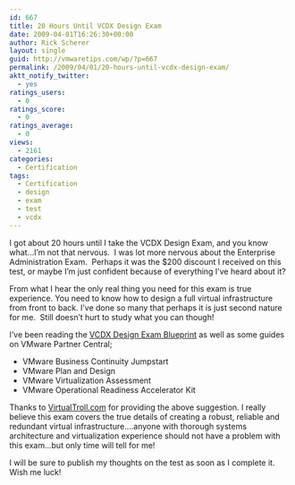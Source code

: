 ```yaml
---
id: 667
title: 20 Hours Until VCDX Design Exam
date: 2009-04-01T16:26:30+00:00
author: Rick Scherer
layout: single
guid: http://vmwaretips.com/wp/?p=667
permalink: /2009/04/01/20-hours-until-vcdx-design-exam/
aktt_notify_twitter:
  - yes
ratings_users:
  - 0
ratings_score:
  - 0
ratings_average:
  - 0
views:
  - 2161
categories:
  - Certification
tags:
  - Certification
  - design
  - exam
  - test
  - vcdx
---
```

I got about 20 hours until I take the VCDX Design Exam, and you know what&#8230;I&#8217;m not that nervous.  I was lot more nervous about the Enterprise Administration Exam.  Perhaps it was the $200 discount I received on this test, or maybe I&#8217;m just confident because of everything I&#8217;ve heard about it?

From what I hear the only real thing you need for this exam is true experience. You need to know how to design a full virtual infrastructure from front to back. I&#8217;ve done so many that perhaps it is just second nature for me.  Still doesn&#8217;t hurt to study what you can though!

I&#8217;ve been reading the <a href="http://mylearn.vmware.com/lcms/mL_faq/2256/DesignExamBlueprint.pdf" target="_blank">VCDX Design Exam Blueprint</a> as well as some guides on VMware Partner Central;

  * VMware Business Continuity Jumpstart
  * VMware Plan and Design
  * VMware Virtualization Assessment
  * VMware Operational Readiness Accelerator Kit

Thanks to <a href="http://www.virtualtroll.com/?p=132" target="_blank">VirtualTroll.com</a> for providing the above suggestion. I really believe this exam covers the true details of creating a robust, reliable and redundant virtual infrastructure&#8230;.anyone with thorough systems architecture and virtualization experience should not have a problem with this exam&#8230;but only time will tell for me!

I will be sure to publish my thoughts on the test as soon as I complete it.  Wish me luck!
